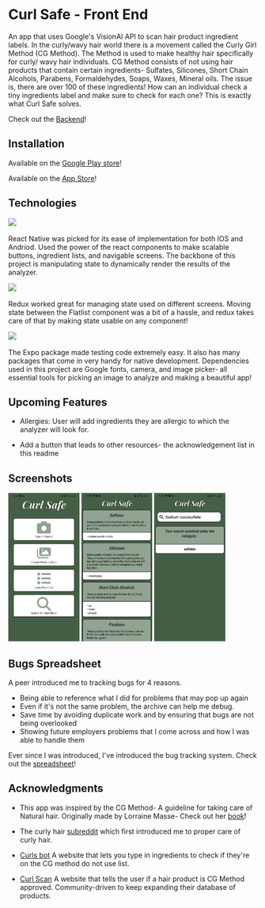 # Curl Safe - Front End

An app that uses Google's VisionAI API to scan hair product ingredient labels. In the curly/wavy hair world there is a movement called the Curly Girl Method (CG Method). The Method is used to make healthy hair specifically for curly/ wavy hair individuals. CG Method consists of not using hair products that contain certain ingredients- Sulfates, Silicones, Short Chain Alcohols, Parabens, Formaldehydes, Soaps, Waxes, Mineral oils. The issue is, there are over 100 of these ingredients! How can an individual check a tiny ingredients label and make sure to check for each one?
This is exactly what Curl Safe solves.

Check out the [Backend](https://github.com/JpadillaCoding/CurlSafe-Backend)!

## Installation

Available on the [Google Play store](https://play.google.com/store/apps/details?id=com.CurlSafe)!

Available on the [App Store](https://apps.apple.com/us/app/curlsafe/id6450194570)!

## Technologies

<img src="https://img.shields.io/badge/React_Native-20232A?style=for-the-badge&logo=react&logoColor=61DAFB">

React Native was picked for its ease of implementation for both IOS and Andriod. Used the power of the react components to make scalable buttons, ingredient lists, and navigable screens. The backbone of this project is manipulating state to dynamically render the results of the analyzer.

<img src="https://img.shields.io/badge/Redux-593D88?style=for-the-badge&logo=redux&logoColor=white">

Redux worked great for managing state used on different screens. Moving state between the Flatlist component was a bit of a hassle, and redux takes care of that by making state usable on any component!

<img src="https://img.shields.io/badge/Expo-1B1F23?style=for-the-badge&logo=expo&logoColor=white">

The Expo package made testing code extremely easy. It also has many packages that come in very handy for native development. Dependencies used in this project are Google fonts, camera, and image picker- all essential tools for picking an image to analyze and making a beautiful app!

## Upcoming Features

- Allergies: User will add ingredients they are allergic to which the analyzer will look for.

- Add a button that leads to other resources- the acknowledgement list in this readme

## Screenshots

<p float="left">
    <img src="CurlSafe/assets/Homepage.jpg" alt="Curl safe Homepage" height="300" width="auto">
    <img src="CurlSafe/assets/Analyzer.jpg" alt="Curl safe analyzer page" height="300" width="auto">
    <img src="CurlSafe/assets/Search.jpg" alt="Curl safe Ingredients page" height="300" width="auto">
</p>

## Bugs Spreadsheet

A peer introduced me to tracking bugs for 4 reasons.

- Being able to reference what I did for problems that may pop up again
- Even if it's not the same problem, the archive can help me debug.
- Save time by avoiding duplicate work and by ensuring that bugs are not being overlooked
- Showing future employers problems that I come across and how I was able to handle them

Ever since I was introduced, I've introduced the bug tracking system.
Check out the [spreadsheet](https://docs.google.com/spreadsheets/d/1AnkQHyOJvGC9OME0xiNRgRaY0g2Fr8wp9TOr22Vx2eo/edit?usp=sharing)!

## Acknowledgments

- This app was inspired by the CG Method- A guideline for taking care of Natural hair. Originally made by Lorraine Masse- Check out her [book](https://a.co/d/0DKIAwM)!

- The curly hair [subreddit](https://www.reddit.com/r/curlyhair/) which first introduced me to proper care of curly hair.

- [Curls bot](https://www.curlsbot.com/) A website that lets you type in ingredients to check if they're on the CG method do not use list.

- [Curl Scan](https://curlscan.com/) A website that tells the user if a hair product is CG Method approved. Community-driven to keep expanding their database of products.
